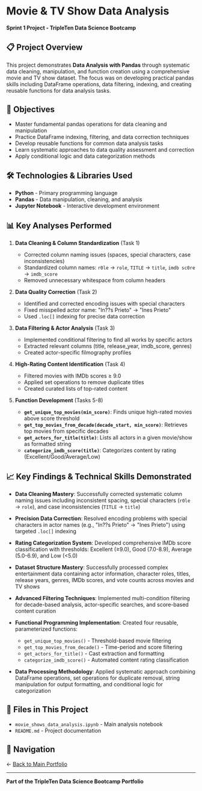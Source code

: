 # Movie & TV Show Data Analysis

**Sprint 1 Project - TripleTen Data Science Bootcamp**

## 📋 Project Overview

This project demonstrates **Data Analysis with Pandas** through systematic data cleaning, manipulation, and function creation using a comprehensive movie and TV show dataset. The focus was on developing practical pandas skills including DataFrame operations, data filtering, indexing, and creating reusable functions for data analysis tasks.

## 🎯 Objectives

- Master fundamental pandas operations for data cleaning and manipulation
- Practice DataFrame indexing, filtering, and data correction techniques  
- Develop reusable functions for common data analysis tasks
- Learn systematic approaches to data quality assessment and correction
- Apply conditional logic and data categorization methods

## 🛠️ Technologies & Libraries Used

- **Python** - Primary programming language
- **Pandas** - Data manipulation, cleaning, and analysis
- **Jupyter Notebook** - Interactive development environment

## 📊 Key Analyses Performed

1. **Data Cleaning & Column Standardization** (Task 1)
   - Corrected column naming issues (spaces, special characters, case inconsistencies)
   - Standardized column names: `r0le` → `role`, `TITLE` → `title`, `imdb sc0re` → `imdb_score`
   - Removed unnecessary whitespace from column headers

2. **Data Quality Correction** (Task 2)
   - Identified and corrected encoding issues with special characters
   - Fixed misspelled actor name: "In??s Prieto" → "Ines Prieto"
   - Used `.loc[]` indexing for precise data correction

3. **Data Filtering & Actor Analysis** (Task 3)
   - Implemented conditional filtering to find all works by specific actors
   - Extracted relevant columns (title, release_year, imdb_score, genres)
   - Created actor-specific filmography profiles

4. **High-Rating Content Identification** (Task 4)
   - Filtered movies with IMDb scores ≥ 9.0
   - Applied set operations to remove duplicate titles
   - Created curated lists of top-rated content

5. **Function Development** (Tasks 5-8)
   - **`get_unique_top_movies(min_score)`**: Finds unique high-rated movies above score threshold
   - **`get_top_movies_from_decade(decade_start, min_score)`**: Retrieves top movies from specific decades
   - **`get_actors_for_title(title)`**: Lists all actors in a given movie/show as formatted string
   - **`categorize_imdb_score(title)`**: Categorizes content by rating (Excellent/Good/Average/Low)

## 📈 Key Findings & Technical Skills Demonstrated

- **Data Cleaning Mastery**: Successfully corrected systematic column naming issues including inconsistent spacing, special characters (`r0le` → `role`), and case inconsistencies (`TITLE` → `title`)

- **Precision Data Correction**: Resolved encoding problems with special characters in actor names (e.g., "In??s Prieto" → "Ines Prieto") using targeted `.loc[]` indexing

- **Rating Categorization System**: Developed comprehensive IMDb score classification with thresholds: Excellent (≥9.0), Good (7.0-8.9), Average (5.0-6.9), and Low (<5.0)

- **Dataset Structure Mastery**: Successfully processed complex entertainment data containing actor information, character roles, titles, release years, genres, IMDb scores, and vote counts across movies and TV shows

- **Advanced Filtering Techniques**: Implemented multi-condition filtering for decade-based analysis, actor-specific searches, and score-based content curation

- **Functional Programming Implementation**: Created four reusable, parameterized functions:
  - `get_unique_top_movies()` - Threshold-based movie filtering
  - `get_top_movies_from_decade()` - Time-period and score filtering
  - `get_actors_for_title()` - Cast extraction and formatting
  - `categorize_imdb_score()` - Automated content rating classification

- **Data Processing Methodology**: Applied systematic approach combining DataFrame operations, set operations for duplicate removal, string manipulation for output formatting, and conditional logic for categorization

## 📁 Files in This Project

- `movie_shows_data_analysis.ipynb` - Main analysis notebook
- `README.md` - Project documentation

## 🔗 Navigation

← [Back to Main Portfolio](../README.md)

---

**Part of the TripleTen Data Science Bootcamp Portfolio** 